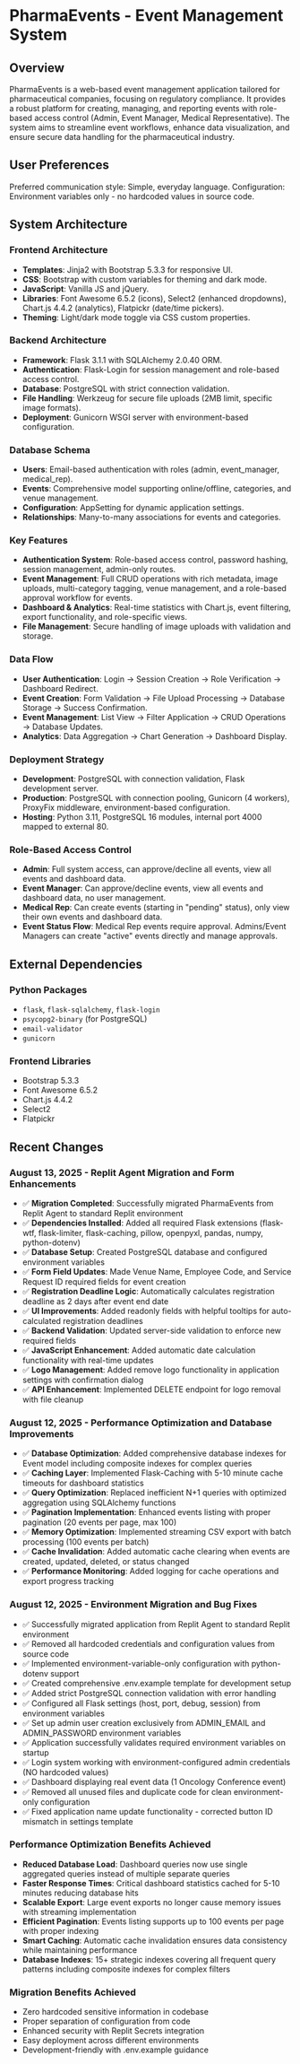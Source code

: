 # PharmaEvents - Event Management System

## Overview
PharmaEvents is a web-based event management application tailored for pharmaceutical companies, focusing on regulatory compliance. It provides a robust platform for creating, managing, and reporting events with role-based access control (Admin, Event Manager, Medical Representative). The system aims to streamline event workflows, enhance data visualization, and ensure secure data handling for the pharmaceutical industry.

## User Preferences
Preferred communication style: Simple, everyday language.
Configuration: Environment variables only - no hardcoded values in source code.

## System Architecture

### Frontend Architecture
- **Templates**: Jinja2 with Bootstrap 5.3.3 for responsive UI.
- **CSS**: Bootstrap with custom variables for theming and dark mode.
- **JavaScript**: Vanilla JS and jQuery.
- **Libraries**: Font Awesome 6.5.2 (icons), Select2 (enhanced dropdowns), Chart.js 4.4.2 (analytics), Flatpickr (date/time pickers).
- **Theming**: Light/dark mode toggle via CSS custom properties.

### Backend Architecture
- **Framework**: Flask 3.1.1 with SQLAlchemy 2.0.40 ORM.
- **Authentication**: Flask-Login for session management and role-based access control.
- **Database**: PostgreSQL with strict connection validation.
- **File Handling**: Werkzeug for secure file uploads (2MB limit, specific image formats).
- **Deployment**: Gunicorn WSGI server with environment-based configuration.

### Database Schema
- **Users**: Email-based authentication with roles (admin, event_manager, medical_rep).
- **Events**: Comprehensive model supporting online/offline, categories, and venue management.
- **Configuration**: AppSetting for dynamic application settings.
- **Relationships**: Many-to-many associations for events and categories.

### Key Features
- **Authentication System**: Role-based access control, password hashing, session management, admin-only routes.
- **Event Management**: Full CRUD operations with rich metadata, image uploads, multi-category tagging, venue management, and a role-based approval workflow for events.
- **Dashboard & Analytics**: Real-time statistics with Chart.js, event filtering, export functionality, and role-specific views.
- **File Management**: Secure handling of image uploads with validation and storage.

### Data Flow
- **User Authentication**: Login → Session Creation → Role Verification → Dashboard Redirect.
- **Event Creation**: Form Validation → File Upload Processing → Database Storage → Success Confirmation.
- **Event Management**: List View → Filter Application → CRUD Operations → Database Updates.
- **Analytics**: Data Aggregation → Chart Generation → Dashboard Display.

### Deployment Strategy
- **Development**: PostgreSQL with connection validation, Flask development server.
- **Production**: PostgreSQL with connection pooling, Gunicorn (4 workers), ProxyFix middleware, environment-based configuration.
- **Hosting**: Python 3.11, PostgreSQL 16 modules, internal port 4000 mapped to external 80.

### Role-Based Access Control
- **Admin**: Full system access, can approve/decline all events, view all events and dashboard data.
- **Event Manager**: Can approve/decline events, view all events and dashboard data, no user management.
- **Medical Rep**: Can create events (starting in "pending" status), only view their own events and dashboard data.
- **Event Status Flow**: Medical Rep events require approval. Admins/Event Managers can create "active" events directly and manage approvals.

## External Dependencies

### Python Packages
- `flask`, `flask-sqlalchemy`, `flask-login`
- `psycopg2-binary` (for PostgreSQL)
- `email-validator`
- `gunicorn`

### Frontend Libraries
- Bootstrap 5.3.3
- Font Awesome 6.5.2
- Chart.js 4.4.2
- Select2
- Flatpickr

## Recent Changes

### August 13, 2025 - Replit Agent Migration and Form Enhancements
- ✅ **Migration Completed**: Successfully migrated PharmaEvents from Replit Agent to standard Replit environment
- ✅ **Dependencies Installed**: Added all required Flask extensions (flask-wtf, flask-limiter, flask-caching, pillow, openpyxl, pandas, numpy, python-dotenv)
- ✅ **Database Setup**: Created PostgreSQL database and configured environment variables  
- ✅ **Form Field Updates**: Made Venue Name, Employee Code, and Service Request ID required fields for event creation
- ✅ **Registration Deadline Logic**: Automatically calculates registration deadline as 2 days after event end date
- ✅ **UI Improvements**: Added readonly fields with helpful tooltips for auto-calculated registration deadlines
- ✅ **Backend Validation**: Updated server-side validation to enforce new required fields
- ✅ **JavaScript Enhancement**: Added automatic date calculation functionality with real-time updates
- ✅ **Logo Management**: Added remove logo functionality in application settings with confirmation dialog
- ✅ **API Enhancement**: Implemented DELETE endpoint for logo removal with file cleanup

### August 12, 2025 - Performance Optimization and Database Improvements
- ✅ **Database Optimization**: Added comprehensive database indexes for Event model including composite indexes for complex queries
- ✅ **Caching Layer**: Implemented Flask-Caching with 5-10 minute cache timeouts for dashboard statistics
- ✅ **Query Optimization**: Replaced inefficient N+1 queries with optimized aggregation using SQLAlchemy functions
- ✅ **Pagination Implementation**: Enhanced events listing with proper pagination (20 events per page, max 100)
- ✅ **Memory Optimization**: Implemented streaming CSV export with batch processing (100 events per batch)
- ✅ **Cache Invalidation**: Added automatic cache clearing when events are created, updated, deleted, or status changed
- ✅ **Performance Monitoring**: Added logging for cache operations and export progress tracking

### August 12, 2025 - Environment Migration and Bug Fixes
- ✅ Successfully migrated application from Replit Agent to standard Replit environment
- ✅ Removed all hardcoded credentials and configuration values from source code
- ✅ Implemented environment-variable-only configuration with python-dotenv support
- ✅ Created comprehensive .env.example template for development setup
- ✅ Added strict PostgreSQL connection validation with error handling
- ✅ Configured all Flask settings (host, port, debug, session) from environment variables
- ✅ Set up admin user creation exclusively from ADMIN_EMAIL and ADMIN_PASSWORD environment variables
- ✅ Application successfully validates required environment variables on startup
- ✅ Login system working with environment-configured admin credentials (NO hardcoded values)
- ✅ Dashboard displaying real event data (1 Oncology Conference event)
- ✅ Removed all unused files and duplicate code for clean environment-only configuration
- ✅ Fixed application name update functionality - corrected button ID mismatch in settings template

### Performance Optimization Benefits Achieved
- **Reduced Database Load**: Dashboard queries now use single aggregated queries instead of multiple separate queries
- **Faster Response Times**: Critical dashboard statistics cached for 5-10 minutes reducing database hits
- **Scalable Export**: Large event exports no longer cause memory issues with streaming implementation
- **Efficient Pagination**: Events listing supports up to 100 events per page with proper indexing
- **Smart Caching**: Automatic cache invalidation ensures data consistency while maintaining performance
- **Database Indexes**: 15+ strategic indexes covering all frequent query patterns including composite indexes for complex filters

### Migration Benefits Achieved
- Zero hardcoded sensitive information in codebase
- Proper separation of configuration from code
- Enhanced security with Replit Secrets integration
- Easy deployment across different environments
- Development-friendly with .env.example guidance